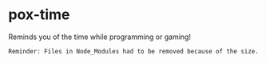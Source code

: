 # pox-time
Reminds you of the time while programming or gaming!

```Reminder: Files in Node_Modules had to be removed because of the size.```
